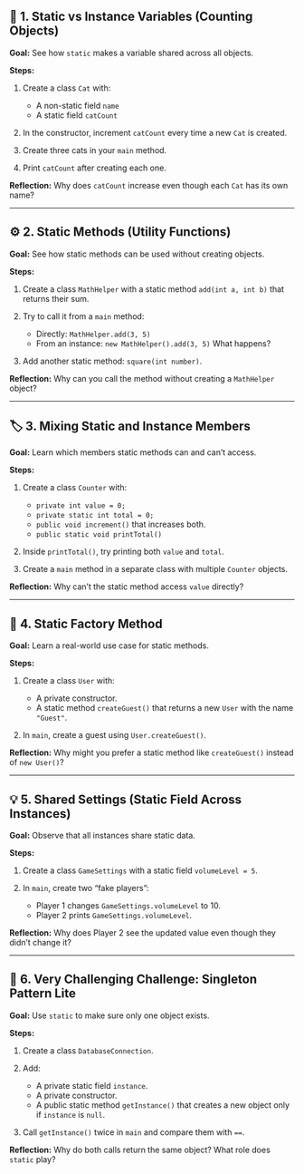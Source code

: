 ## 🧩 1. Static vs Instance Variables (Counting Objects)

**Goal:** See how `static` makes a variable shared across all objects.

**Steps:**

1. Create a class `Cat` with:

    * A non-static field `name`
    * A static field `catCount`
2. In the constructor, increment `catCount` every time a new `Cat` is created.
3. Create three cats in your `main` method. 
4. Print `catCount` after creating each one.

**Reflection:**
Why does `catCount` increase even though each `Cat` has its own name?

---

## ⚙️ 2. Static Methods (Utility Functions)

**Goal:** See how static methods can be used without creating objects.

**Steps:**

1. Create a class `MathHelper` with a static method `add(int a, int b)` that returns their sum.
2. Try to call it from a `main` method:

    * Directly: `MathHelper.add(3, 5)`
    * From an instance: `new MathHelper().add(3, 5)`
      What happens?
3. Add another static method: `square(int number)`.

**Reflection:**
Why can you call the method without creating a `MathHelper` object?

---

## 🏷️ 3. Mixing Static and Instance Members

**Goal:** Learn which members static methods can and can’t access.

**Steps:**

1. Create a class `Counter` with:

    * `private int value = 0;`
    * `private static int total = 0;`
    * `public void increment()` that increases both.
    * `public static void printTotal()`
2. Inside `printTotal()`, try printing both `value` and `total`.
3. Create a `main` method in a separate class with multiple `Counter` objects.

**Reflection:**
Why can’t the static method access `value` directly?

---

## 🔁 4. Static Factory Method

**Goal:** Learn a real-world use case for static methods.

**Steps:**

1. Create a class `User` with:

    * A private constructor.
    * A static method `createGuest()` that returns a new `User` with the name `"Guest"`.
2. In `main`, create a guest using `User.createGuest()`.

**Reflection:**
Why might you prefer a static method like `createGuest()` instead of `new User()`?

---

## 💡 5. Shared Settings (Static Field Across Instances)

**Goal:** Observe that all instances share static data.

**Steps:**

1. Create a class `GameSettings` with a static field `volumeLevel = 5`.
2. In `main`, create two “fake players”:

    * Player 1 changes `GameSettings.volumeLevel` to 10.
    * Player 2 prints `GameSettings.volumeLevel`.

**Reflection:**
Why does Player 2 see the updated value even though they didn’t change it?

---

## 🧱 6. Very Challenging Challenge: Singleton Pattern Lite

**Goal:** Use `static` to make sure only one object exists.

**Steps:**

1. Create a class `DatabaseConnection`.
2. Add:

    * A private static field `instance`.
    * A private constructor.
    * A public static method `getInstance()` that creates a new object only if `instance` is `null`.
3. Call `getInstance()` twice in `main` and compare them with `==`.

**Reflection:**
Why do both calls return the same object? What role does `static` play?


